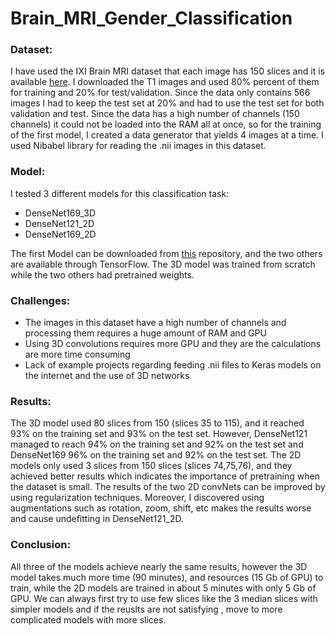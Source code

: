 # Brain_MRI_Gender_Classification

### Dataset:

I have used the IXI Brain MRI dataset that each image has 150 slices and it is available [here](https://brain-development.org/ixi-dataset/). I downloaded the T1 images and used 80% percent of them for training and 20% for test/validation. Since the data only contains 566 images I had to keep the test set at 20% and had to use the test set for both validation and test. Since the data has a high number of channels (150 channels) it could not be loaded into the RAM all at once, so for the training of the first model, I created a data generator that yields 4 images at a time. I used Nibabel library for reading the .nii images in this dataset. 

### Model:

I tested 3 different models for this classification task:

* DenseNet169_3D
* DenseNet121_2D
* DenseNet169_2D

The first Model can be downloaded from [this](https://github.com/GalDude33/DenseNetFCN-3D) repository, and the two others are available through TensorFlow. The 3D model was trained from scratch while the two others had pretrained weights.

### Challenges:

* The images in this dataset have a high number of channels and processing them requires a huge amount of RAM and GPU
* Using 3D convolutions requires more GPU and they are the calculations are more time consuming
* Lack of example projects regarding feeding .nii files to Keras models on the internet and the use of 3D networks

### Results:

The 3D model used 80 slices from 150 (slices 35 to 115), and it reached 93% on the training set and 93% on the test set. However, DenseNet121 managed to reach 94% on the training set and 92% on the test set and DenseNet169 96% on the training set and 92% on the test set. The 2D models only used 3 slices from 150 slices (slices 74,75,76), and they achieved better results which indicates the importance of pretraining when the dataset is small. The results of the two 2D convNets can be improved by using regularization techniques. Moreover, I discovered using augmentations such as rotation, zoom, shift, etc makes the results worse and cause undefitting in DenseNet121_2D.

### Conclusion:

All three of the models achieve nearly the same results, however the 3D model takes much more time (90 minutes), and resources (15 Gb of GPU) to train, while the 2D models are trained in about 5 minutes with only 5 Gb of GPU. We can always first try to use few slices like the 3 median slices with simpler models and if the reuslts are not satisfying ,  move to more complicated models with more slices. 
